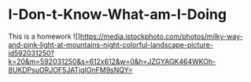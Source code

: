 # I-Don-t-Know-What-am-I-Doing
This is a homework
[](https://github.com/leo0405060)
![]https://media.istockphoto.com/photos/milky-way-and-pink-light-at-mountains-night-colorful-landscape-picture-id592031250?k=20&m=592031250&s=612x612&w=0&h=JZGYAGK464WKOh-8UKDPsuORJOF5JATjqlOnFM9sNQY=
